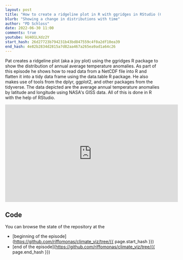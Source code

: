 ```yaml
---
layout: post
title: "How to create a ridgeline plot in R with ggridges in RStudio (CC226)"
blurb: "Showing a change in distributions with time"
author: "PD Schloss"
date: 2022-06-30 11:00
comments: true
youtube: kU4O1LXdz2Y
start_hash: 26d27723b794231b43bd847559c4f0a2df10ea39
end_hash: 4e82b2834d2815a7d82aa467a265ea9ad1a64c26
---
```


Pat creates a ridgeline plot (aka a joy plot) using the ggridges R package to show the distribution of annual average temperature anomalies. As part of this episode he shows how to read data from a NetCDF file into R and flatten it into a tidy data frame using the data.table R package. He also makes use of tools from the dplyr, ggplot2, and other packages from the tidyverse. The data depicted are the average annual temperature anomalies by latitude and longitude using NASA's GISS data. All of this is done in R with the help of RStudio.


<iframe style="margin: 0 auto;display:block;" width="560" height="315" src="https://www.youtube.com/embed/{{ page.youtube }}" frameborder="0" allow="accelerometer; autoplay; encrypted-media; gyroscope; picture-in-picture" allowfullscreen></iframe>


## Code

You can browse the state of the repository at the
* [beginning of the episode](https://github.com/riffomonas/climate_viz/tree/{{ page.start_hash }})
* [end of the episode](https://github.com/riffomonas/climate_viz/tree/{{ page.end_hash }})
